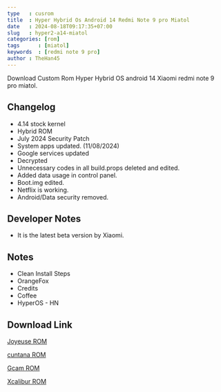 ```yaml
---
type   : cusrom
title  : Hyper Hybrid Os Android 14 Redmi Note 9 pro Miatol
date   : 2024-08-18T09:17:35+07:00
slug   : hyper2-a14-miatol
categories: [rom]
tags      : [miatol]
keywords  : [redmi note 9 pro]
author : TheHan45
---
```


Download Custom Rom Hyper Hybrid OS android 14 Xiaomi redmi note 9 pro miatol.


## Changelog
- 4.14 stock kernel
- Hybrid ROM
- July 2024 Security Patch
- System apps updated. (11/08/2024)
- Google services updated
- Decrypted
- Unnecessary codes in all build.props deleted and edited.
- Added data usage in control panel.
- Boot.img edited.
- Netflix is ​​working.
- Android/Data security removed.

## Developer Notes
- It is the latest beta version by Xiaomi.

## Notes
- Clean Install Steps
- OrangeFox
- Credits
- Coffee
- HyperOS - HN


## Download Link
[Joyeuse ROM](https://drive.google.com/file/d/1-0Hy70MIIKPobOMY3cWdc7VtbHmfsfIh/view?usp=sharing)

[cuntana ROM](https://drive.google.com/file/d/1y7e4LdizgwDFYviSV3ZvgxtdngH6fvQ5/view?usp=sharing)

[Gcam ROM](https://drive.google.com/file/d/1-5s1Hcc9yWAHAL4pfkY1pI451lshNXmc/view?usp=sharing)

[Xcalibur ROM](https://drive.google.com/file/d/1n2WcCHd4d05_OvDBOUyKSDWczONeZcgn/view?usp=sharing)


